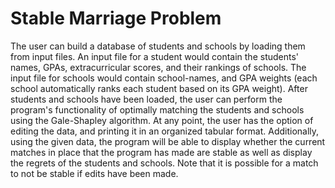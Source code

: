 # Stable Marriage Problem
The user can build a database of students and schools by loading them from input files. An input file for a student would 
contain the students' names, GPAs, extracurricular scores, and their rankings of schools. The input file for schools would contain school-names, and GPA weights (each school automatically ranks each student based on its GPA weight). After students and schools have been loaded, the user can perform the program's functionality of optimally matching the students and schools using the Gale-Shapley algorithm. At any point, the user has the option of editing the data, and printing it in an organized tabular format. Additionally, using the given data, the program will be able to display whether the current matches in place that the program has made are stable as well as display the regrets of the students and schools. Note that it is possible for a match to not be stable if edits have been made.
